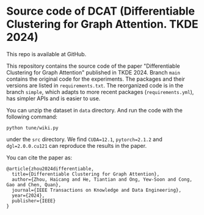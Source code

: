 # Source code of DCAT (Differentiable Clustering for Graph Attention. TKDE 2024)

This repo is available at GitHub.

This repository contains the source code of the paper "Differentiable Clustering for Graph Attention" published in TKDE 2024. Branch `main` contains the original code for the experiments. The packages and their versions are listed in `requirements.txt`. The reorganized code is in the branch `simple`, which adapts to more recent packages  (`requirements.yml`), has simpler APIs and is easier to use.

You can unzip the dataset in `data` directory. And run the code with the following command:
```
python tune/wiki.py
```
under the `src` directory. We find `CUDA=12.1`, `pytorch=2.1.2` and `dgl=2.0.0.cu121` can reproduce the results in the paper.

You can cite the paper as:
```
@article{zhou2024differentiable,
  title={Differentiable Clustering for Graph Attention},
  author={Zhou, Haicang and He, Tiantian and Ong, Yew-Soon and Cong, Gao and Chen, Quan},
  journal={IEEE Transactions on Knowledge and Data Engineering},
  year={2024},
  publisher={IEEE}
}
```
